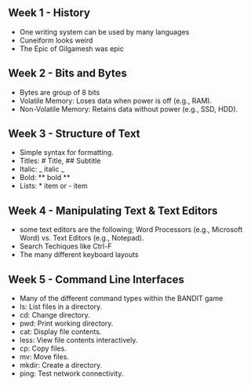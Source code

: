 ## Week 1 - History
- One writing system can be used by many languages
- Cuneiform looks weird
- The Epic of Gilgamesh was epic
## Week 2 - Bits and Bytes
- Bytes are group of 8 bits
- Volatile Memory: Loses data when power is off (e.g., RAM).
- Non-Volatile Memory: Retains data without power (e.g., SSD, HDD).
## Week 3 - Structure of Text
- Simple syntax for formatting.
- Titles: # Title, ## Subtitle
- Italic: _ italic _
- Bold: ** bold **
- Lists: * item or - item
## Week 4 - Manipulating Text & Text Editors
- some text editors are the following; Word Processors (e.g., Microsoft Word) vs. Text Editors (e.g., Notepad).
- Search Techiques like Ctrl-F
- The many different keyboard layouts
## Week 5 -  Command Line Interfaces
- Many of the different command types within the BANDIT game
- ls: List files in a directory.
- cd: Change directory.
- pwd: Print working directory.
- cat: Display file contents.
- less: View file contents interactively.
- cp: Copy files.
- mv: Move files.
- mkdir: Create a directory.
- ping: Test network connectivity.
